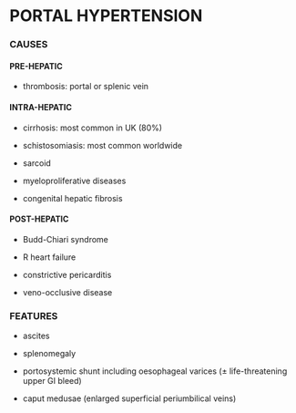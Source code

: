 # PORTAL HYPERTENSION

### CAUSES

#### PRE-HEPATIC

- thrombosis: portal or splenic vein

#### INTRA-HEPATIC

- cirrhosis: most common in UK (80%)

- schistosomiasis: most common worldwide

- sarcoid

- myeloproliferative diseases

- congenital hepatic fibrosis

#### POST-HEPATIC

- Budd-Chiari syndrome

- R heart failure

- constrictive pericarditis

- veno-occlusive disease

### FEATURES

- ascites

- splenomegaly

- portosystemic shunt including oesophageal varices (± life-threatening upper GI bleed)

- caput medusae (enlarged superficial periumbilical veins)